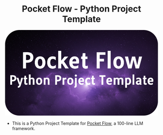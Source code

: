 <h1 align="center">Pocket Flow - Python Project Template</h1>

<p align="center">
  <img 
    src="./assets/banner.png" width="600"
  />
</p>
    
- This is a Python Project Template for [Pocket Flow](https://github.com/The-Pocket/PocketFlow), a 100-line LLM framework.
